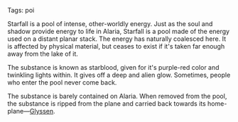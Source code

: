 Tags: poi

Starfall is a pool of intense, other-worldly energy. Just as the soul and shadow provide energy to life in Alaria, Starfall is a pool made of the energy used on a distant planar stack. The energy has naturally coalesced here. It is affected by physical material, but ceases to exist if it's taken far enough away from the lake of it.

The substance is known as starblood, given for it's purple-red color and twinkling lights within. It gives off a deep and alien glow. Sometimes, people who enter the pool never come back. 

The substance is barely contained on Alaria. When removed from the pool, the substance is ripped from the plane and carried back towards its home-plane—[Glyssen](Glyssen).